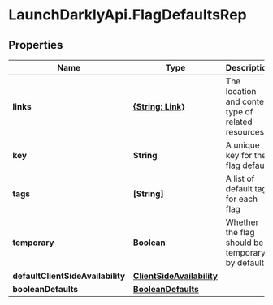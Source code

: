 # LaunchDarklyApi.FlagDefaultsRep

## Properties

Name | Type | Description | Notes
------------ | ------------- | ------------- | -------------
**links** | [**{String: Link}**](Link.md) | The location and content type of related resources | [optional] 
**key** | **String** | A unique key for the flag default | [optional] 
**tags** | **[String]** | A list of default tags for each flag | [optional] 
**temporary** | **Boolean** | Whether the flag should be temporary by default | [optional] 
**defaultClientSideAvailability** | [**ClientSideAvailability**](ClientSideAvailability.md) |  | [optional] 
**booleanDefaults** | [**BooleanDefaults**](BooleanDefaults.md) |  | [optional] 


